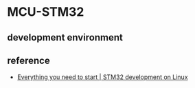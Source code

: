 # MCU-STM32

## development environment

## reference

- [Everything you need to start | STM32 development on Linux](https://www.instructables.com/Start-Developing-STM32-on-Linux/)
